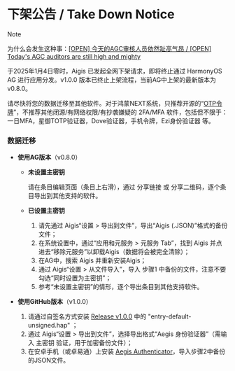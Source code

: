 # 下架公告 / Take Down Notice

> [!NOTE]
>
> 为什么会发生这种事：[[OPEN] 今天的AGC审核人员依然趾高气昂 / [OPEN] Today's AGC auditors are still high and mighty](https://github.com/iamhyc/Aigis/issues/30)

于2025年1月4日零时，Aigis 已发起全网下架请求，即将终止通过 HarmonyOS AG 进行应用分发。v1.0.0 版本已终止上架流程，当前AG中上架的最新版本为 v0.8.0。

请尽快将您的数据迁移至其他软件。对于鸿蒙NEXT系统，只推荐开源的“[OTP令牌](https://github.com/SolidFaker/ohtotptoken)”，不推荐其他闭源/有网络权限/有抄袭嫌疑的 2FA/MFA 软件，包括但不限于：一日MFA，星御TOTP验证器，Dove验证器，手机令牌，Ezi身份验证器 等。

### 数据迁移

- **使用AG版本**（v0.8.0）

  - **未设置主密钥**

    请在条目编辑页面（条目上右滑），通过 分享链接 或 分享二维码，逐个条目导出到其他支持的软件。

  - **已设置主密钥**

    1. 请先通过 Aigis“设置 > 导出到文件”，导出“Aigis (.JSON)”格式的备份文件；
    2. 在系统设置中，通过“应用和元服务 > 元服务 Tab”，找到 Aigis 并点进去“移除元服务”以卸载Aigis（数据将会被完全清除）；
    3. 在AG中，搜索 Aigis 并重新安装Aigis；
    4. 通过 Aigis“设置 > 从文件导入”，导入 步骤1 中备份的文件，注意不要勾选“同时设置为主密钥”；
    5. 参考“未设置主密钥”的情形，逐个导出条目到其他支持软件。

- **使用GitHub版本**（v1.0.0）

  1. 请通过自签名方式安装 [Release v1.0.0](https://github.com/iamhyc/Aigis/releases) 中的 "entry-default-unsigned.hap" ；
  2. 通过 Aigis“设置 > 导出到文件”，选择导出格式“Aegis 身份验证器”（需输入 主密钥 验证，用于加密备份文件）；
  3. 在安卓手机（或卓易通）上安装 [Aegis Authenticator](https://github.com/beemdevelopment/Aegis)，导入步骤2中备份的JSON文件。


